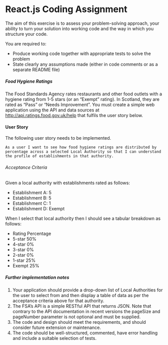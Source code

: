 # React.js Coding Assignment
The aim of this exercise is to assess your problem-solving approach, your ability to turn your solution into working code and the way in which you structure your code.

You are required to: 
* Produce working code together with appropriate tests to solve the problem 
* State clearly any assumptions made (either in code comments or as a separate README file) 

##### Food Hygiene Ratings 
The Food Standards Agency rates restaurants and other food outlets with a hygiene rating from 1-5 stars (or an “Exempt” rating). In Scotland, they are rated as “Pass” or “Needs Improvement”. 
You must create a simple web application using the API and data sources at http://api.ratings.food.gov.uk/help that fulfils the user story below. 

#### User Story 
The following user story needs to be implemented. 

```As a user I want to see how food hygiene ratings are distributed by percentage across a selected Local Authority so that I can understand the profile of establishments in that authority.``` 

###### Acceptance Criteria 
Given a local authority with establishments rated as follows: 
* Establishment A: 5
* Establishment B: 5
* Establishment C: 1
* Establishment D: Exempt 

When I select that local authority then I should see a tabular breakdown as follows: 

* Rating 	Percentage
* 5-star 	50% 
* 4-star 	0% 
* 3-star 	0% 
* 2-star 	0% 
* 1-star 	25% 
* Exempt 	25% 

##### Further implementation notes 
1. Your application should provide a drop-down list of Local Authorities for the user to select from and then display a table of data as per the acceptance criteria above for that authority.
2. The FSA’s API is a simple RESTful API that returns JSON. Note that contrary to the API documentation in recent versions the pageSize and pageNumber parameter is not optional and must be supplied. 
3. The code and design should meet the requirements, and should consider future extension or maintenance. 
4. The code should be well-structured, commented, have error handling and include a suitable selection of tests. 

